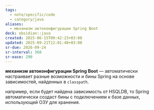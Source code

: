 ```yaml
---
tags:
  - note/specific/code
  - category/java
aliases:
  - механизм автоконфигурации Spring Boot
deck: obsidian::java
created: 2025-06-15T09:42:23+03:00
updated: 2025-09-21T12:01:40+03:00
sr-due: 2026-09-24
sr-interval: 368
sr-ease: 290
---
```


**механизм автоконфигурации Spring Boot**
—
автоматически настраивает разные возможности и бины Spring на основе зависимостей, найденных в `classpath`.

например, если будет найдена зависимость от HSQLDB, то Spring автоматически создаст бины с подключением к базе данных, использующей ОЗУ для хранения.
